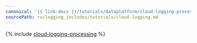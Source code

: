 ```yaml
---
canonical: '{{ link-docs }}/tutorials/dataplatform/cloud-logging-processing'
sourcePath: ru/logging_includes/tutorials/cloud-logging.md
---
```


{% include [cloud-logging-processing](../../_tutorials/dataplatform/cloud-logging-processing.md) %}
